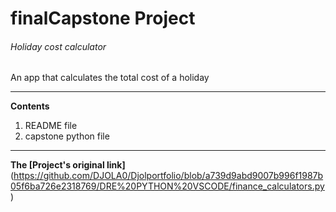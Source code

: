 # finalCapstone Project
###### Holiday cost calculator
An app that calculates the total cost of a holiday

---
__Contents__
1. README file
2. capstone python file
---

**The [Project's original link]**(https://github.com/DJOLA0/Djolportfolio/blob/a739d9abd9007b996f1987b05f6ba726e2318769/DRE%20PYTHON%20VSCODE/finance_calculators.py)
